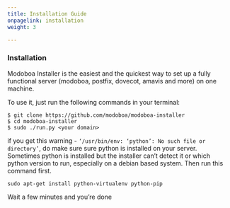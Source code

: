 ```yaml
---
title: Installation Guide
onpagelink: installation
weight: 3

---
```

### **Installation**

Modoboa Installer is the easiest and the quickest way to set up a fully functional server (modoboa, postfix, dovecot, amavis and more) on one machine.

To use it, just run the following commands in your terminal:
```
$ git clone https://github.com/modoboa/modoboa-installer
$ cd modoboa-installer
$ sudo ./run.py <your domain>
```

if you get this warning - `‘/usr/bin/env: ‘python’: No such file or directory’`, do make sure sure python is installed on your server. Sometimes python is installed but the installer can’t detect it or which python version to run, especially on a debian based system. Then run this command first.

```
sudo apt-get install python-virtualenv python-pip
```

Wait a few minutes and you’re done
